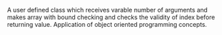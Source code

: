 A user defined class which receives varable number of arguments and makes array with bound checking and checks the validity of index before returning value.
Application of object oriented programming concepts.
